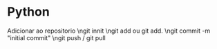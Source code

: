 # Python

Adicionar ao repositorio
\ngit innit
\ngit add ou git add.
\ngit commit -m "initial commit"
\ngit push / git pull
